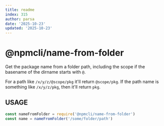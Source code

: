 ```yaml
---
title: readme
index: 315
author: parsa
date: '2025-10-23'
updated: '2025-10-23'
---
```

# @npmcli/name-from-folder

Get the package name from a folder path, including the scope if the
basename of the dirname starts with `@`.

For a path like `/x/y/z/@scope/pkg` it'll return `@scope/pkg`.  If the path
name is something like `/x/y/z/pkg`, then it'll return `pkg`.

## USAGE

```js
const nameFromFolder = require('@npmcli/name-from-folder')
const name = nameFromFolder('/some/folder/path')
```
